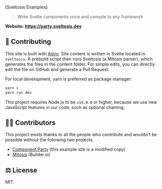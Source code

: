 [Sveltosis Examples]

> Write Svelte components once and compile to any framework

**Website: <https://party.sveltosis.dev>**

## 🤝 Contributing

This site is built with [Astro](https://docs.astro.build). Site content is written in Svelte located in `sveltosis`. A prebuild script then runs Sveltosis (a Mitosis parser), which generates the files in the content folder. For simple edits, you can directly edit the file on GitHub and generate a Pull Request.

For local development, yarn is preferred as package manager:

```bash
yarn i
yarn run dev
```

This project requires Node.js to be `v14.0.0` or higher, because we use new JavaScript features in our code, such as optional chaining.

## 🧑‍💻 Contributors

This project exists thanks to all the people who contribute and wouldn't be possible without the following two projects.
- [Component Party](https://github.com/matschik/component-party) (this example site is a modified copy)
- [Mitosis](https://github.com/BuilderIO/mitosis) (Builder.io)

## ⚖️ License

MIT. 
